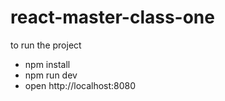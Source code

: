 # react-master-class-one

to run the project

- npm install
- npm run dev
- open http://localhost:8080